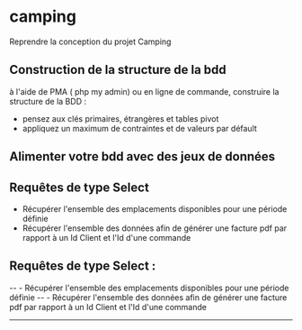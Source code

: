 # camping

Reprendre la conception du projet Camping

## Construction de la structure de la bdd

à l'aide de PMA ( php my admin) ou en ligne de commande, construire la structure de la BDD :

- pensez aux clés primaires, étrangères et tables pivot
- appliquez un maximum de contraintes et de valeurs par défault

## Alimenter votre bdd avec des jeux de données

## Requêtes de type Select

- Récupérer l'ensemble des emplacements disponibles pour une période définie
- Récupérer l'ensemble des données afin de générer une facture pdf par rapport à un Id Client et l'Id d'une commande

## Requêtes de type Select :

-- - Récupérer l'ensemble des emplacements disponibles pour une période définie
-- - Récupérer l'ensemble des données afin de générer une facture pdf par rapport à un Id Client et l'Id d'une commande

---

```

```
